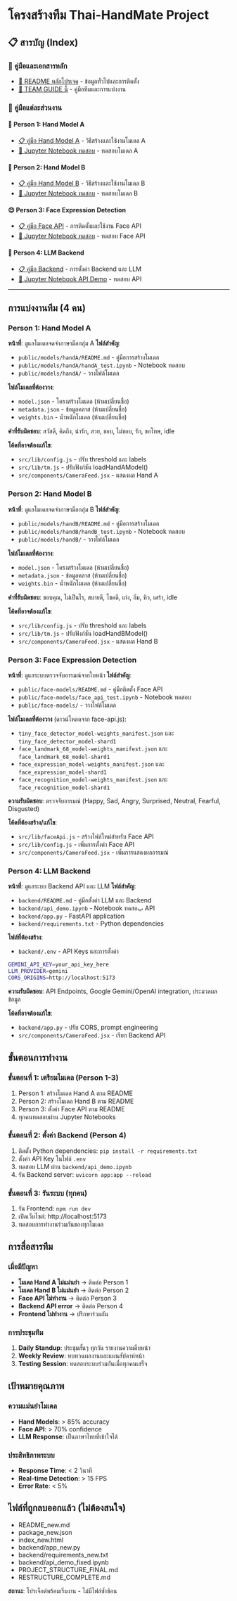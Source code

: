 # โครงสร้างทีม Thai-HandMate Project

## 📋 สารบัญ (Index)

### 📖 คู่มือและเอกสารหลัก

- [📝 README หลักโปรเจค](./README.md) - ข้อมูลทั่วไปและการติดตั้ง
- [👥 TEAM GUIDE นี้](./TEAM_GUIDE.md) - คู่มือทีมและการแบ่งงาน

### 🤖 คู่มือแต่ละส่วนงาน

#### 👋 Person 1: Hand Model A

- [📋 คู่มือ Hand Model A](./public/models/handA/README.md) - วิธีสร้างและใช้งานโมเดล A
- [🔬 Jupyter Notebook ทดสอบ](./public/models/handA/handA_test.ipynb) - ทดสอบโมเดล A

#### 🤏 Person 2: Hand Model B

- [📋 คู่มือ Hand Model B](./public/models/handB/README.md) - วิธีสร้างและใช้งานโมเดล B
- [🔬 Jupyter Notebook ทดสอบ](./public/models/handB/handB_test.ipynb) - ทดสอบโมเดล B

#### 😊 Person 3: Face Expression Detection

- [📋 คู่มือ Face API](./public/face-models/README.md) - การติดตั้งและใช้งาน Face API
- [🔬 Jupyter Notebook ทดสอบ](./public/face-models/face_api_test.ipynb) - ทดสอบ Face API

#### 🧠 Person 4: LLM Backend

- [📋 คู่มือ Backend](./backend/README.md) - การตั้งค่า Backend และ LLM
- [🔬 Jupyter Notebook API Demo](./backend/api_demo.ipynb) - ทดสอบ API

---

## การแบ่งงานทีม (4 คน)

### Person 1: Hand Model A
**หน้าที่**: ดูแลโมเดลจดจำภาษามือกลุ่ม A
**ไฟล์สำคัญ**:
- `public/models/handA/README.md` - คู่มือการสร้างโมเดล
- `public/models/handA/handA_test.ipynb` - Notebook ทดสอบ
- `public/models/handA/` - วางไฟล์โมเดล

**ไฟล์โมเดลที่ต้องวาง**:
- `model.json` - โครงสร้างโมเดล (ห้ามเปลี่ยนชื่อ)
- `metadata.json` - ข้อมูลคลาส (ห้ามเปลี่ยนชื่อ)
- `weights.bin` - น้ำหนักโมเดล (ห้ามเปลี่ยนชื่อ)

**คำที่รับผิดชอบ**: สวัสดี, คิดถึง, น่ารัก, สวย, ชอบ, ไม่ชอบ, รัก, ขอโทษ, idle

**โค้ดที่อาจต้องแก้ไข**:
- `src/lib/config.js` - ปรับ threshold และ labels
- `src/lib/tm.js` - ปรับฟังก์ชัน loadHandAModel()
- `src/components/CameraFeed.jsx` - แสดงผล Hand A

### Person 2: Hand Model B  
**หน้าที่**: ดูแลโมเดลจดจำภาษามือกลุ่ม B
**ไฟล์สำคัญ**:
- `public/models/handB/README.md` - คู่มือการสร้างโมเดล
- `public/models/handB/handB_test.ipynb` - Notebook ทดสอบ
- `public/models/handB/` - วางไฟล์โมเดล

**ไฟล์โมเดลที่ต้องวาง**:
- `model.json` - โครงสร้างโมเดล (ห้ามเปลี่ยนชื่อ)
- `metadata.json` - ข้อมูลคลาส (ห้ามเปลี่ยนชื่อ)  
- `weights.bin` - น้ำหนักโมเดล (ห้ามเปลี่ยนชื่อ)

**คำที่รับผิดชอบ**: ขอบคุณ, ไม่เป็นไร, สบายดี, โชคดี, เก่ง, อิ่ม, หิว, เศร้า, idle

**โค้ดที่อาจต้องแก้ไข**:
- `src/lib/config.js` - ปรับ threshold และ labels
- `src/lib/tm.js` - ปรับฟังก์ชัน loadHandBModel()
- `src/components/CameraFeed.jsx` - แสดงผล Hand B

### Person 3: Face Expression Detection
**หน้าที่**: ดูแลระบบตรวจจับอารมณ์จากใบหน้า
**ไฟล์สำคัญ**:
- `public/face-models/README.md` - คู่มือติดตั้ง Face API
- `public/face-models/face_api_test.ipynb` - Notebook ทดสอบ
- `public/face-models/` - วางไฟล์โมเดล

**ไฟล์โมเดลที่ต้องวาง** (ดาวน์โหลดจาก face-api.js):
- `tiny_face_detector_model-weights_manifest.json` และ `tiny_face_detector_model-shard1`
- `face_landmark_68_model-weights_manifest.json` และ `face_landmark_68_model-shard1`  
- `face_expression_model-weights_manifest.json` และ `face_expression_model-shard1`
- `face_recognition_model-weights_manifest.json` และ `face_recognition_model-shard1`

**ความรับผิดชอบ**: ตรวจจับอารมณ์ (Happy, Sad, Angry, Surprised, Neutral, Fearful, Disgusted)

**โค้ดที่ต้องสร้าง/แก้ไข**:
- `src/lib/faceApi.js` - สร้างไฟล์ใหม่สำหรับ Face API
- `src/lib/config.js` - เพิ่มการตั้งค่า Face API
- `src/components/CameraFeed.jsx` - เพิ่มการแสดงผลอารมณ์

### Person 4: LLM Backend
**หน้าที่**: ดูแลระบบ Backend API และ LLM
**ไฟล์สำคัญ**:
- `backend/README.md` - คู่มือตั้งค่า LLM และ Backend
- `backend/api_demo.ipynb` - Notebook ทดสอب API
- `backend/app.py` - FastAPI application
- `backend/requirements.txt` - Python dependencies

**ไฟล์ที่ต้องสร้าง**:
- `backend/.env` - API Keys และการตั้งค่า
```bash
GEMINI_API_KEY=your_api_key_here
LLM_PROVIDER=gemini
CORS_ORIGINS=http://localhost:5173
```

**ความรับผิดชอบ**: API Endpoints, Google Gemini/OpenAI integration, ประมวลผลข้อมูล

**โค้ดที่อาจต้องแก้ไข**:
- `backend/app.py` - ปรับ CORS, prompt engineering
- `src/components/CameraFeed.jsx` - เรียก Backend API

## ขั้นตอนการทำงาน

### ขั้นตอนที่ 1: เตรียมโมเดล (Person 1-3)
1. Person 1: สร้างโมเดล Hand A ตาม README
2. Person 2: สร้างโมเดล Hand B ตาม README  
3. Person 3: ตั้งค่า Face API ตาม README
4. ทุกคนทดสอบผ่าน Jupyter Notebooks

### ขั้นตอนที่ 2: ตั้งค่า Backend (Person 4)
1. ติดตั้ง Python dependencies: `pip install -r requirements.txt`
2. ตั้งค่า API Key ในไฟล์ `.env`
3. ทดสอบ LLM ผ่าน `backend/api_demo.ipynb`
4. รัน Backend server: `uvicorn app:app --reload`

### ขั้นตอนที่ 3: รันระบบ (ทุกคน)
1. รัน Frontend: `npm run dev`
2. เปิดเว็บไซต์: http://localhost:5173
3. ทดสอบการทำงานร่วมกันของทุกโมเดล

## การสื่อสารทีม

### เมื่อมีปัญหา
- **โมเดล Hand A ไม่แม่นยำ** → ติดต่อ Person 1
- **โมเดล Hand B ไม่แม่นยำ** → ติดต่อ Person 2  
- **Face API ไม่ทำงาน** → ติดต่อ Person 3
- **Backend API error** → ติดต่อ Person 4
- **Frontend ไม่ทำงาน** → ปรึกษาร่วมกัน

### การประชุมทีม
1. **Daily Standup**: ประชุมสั้นๆ ทุกวัน รายงานความคืบหน้า
2. **Weekly Review**: ทบทวนผลงานและแผนสัปดาห์หน้า
3. **Testing Session**: ทดสอบระบบร่วมกันเมื่อทุกคนเสร็จ

## เป้าหมายคุณภาพ

### ความแม่นยำโมเดล
- **Hand Models**: > 85% accuracy
- **Face API**: > 70% confidence
- **LLM Response**: เป็นภาษาไทยที่เข้าใจได้

### ประสิทธิภาพระบบ
- **Response Time**: < 2 วินาที
- **Real-time Detection**: > 15 FPS
- **Error Rate**: < 5%

## ไฟล์ที่ถูกลบออกแล้ว (ไม่ต้องสนใจ)

- README_new.md
- package_new.json  
- index_new.html
- backend/app_new.py
- backend/requirements_new.txt
- backend/api_demo_fixed.ipynb
- PROJECT_STRUCTURE_FINAL.md
- RESTRUCTURE_COMPLETE.md

**สถานะ**: โปรเจ็กต์พร้อมเริ่มงาน - ไม่มีไฟล์ซ้ำซ้อน
